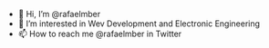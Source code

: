 - 👋 Hi, I’m @rafaelmber
- 👀 I’m interested in Wev Development and Electronic Engineering
- 📫 How to reach me @rafaelmber in Twitter

<!---
rafaelmber/rafaelmber is a ✨ special ✨ repository because its `README.md` (this file) appears on your GitHub profile.
You can click the Preview link to take a look at your changes.
--->
